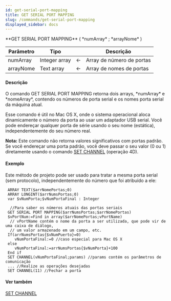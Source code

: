```yaml
---
id: get-serial-port-mapping
title: GET SERIAL PORT MAPPING
slug: /commands/get-serial-port-mapping
displayed_sidebar: docs
---
```


<!--REF #_command_.GET SERIAL PORT MAPPING.Syntax-->**GET SERIAL PORT MAPPING** ( *numArray* ; *arrayNome* )<!-- END REF-->
<!--REF #_command_.GET SERIAL PORT MAPPING.Params-->
| Parâmetro | Tipo |  | Descrição |
| --- | --- | --- | --- |
| numArray | Integer array | &larr; | Array de número de portas |
| arrayNome | Text array | &larr; | Array de nomes de portas |

<!-- END REF-->

#### Descrição 

<!--REF #_command_.GET SERIAL PORT MAPPING.Summary-->O comando GET SERIAL PORT MAPPING retorna dois arrays, *numArray* e *nomeArray*, contendo os números de porta serial e os nomes porta serial da máquina atual.<!-- END REF-->

Esse comando é útil no Mac OS X, onde o sistema operacional aloca dinamicamente o número da porta ao usar um adaptador USB serial. Você pode endereçar qualquer porta de série usando o seu nome (estática), independentemente do seu número real.

**Nota:** Este comando não retorna valores significativos com portas padrão. Se você endereçar uma porta padrão, você deve passar o seu valor (0 ou 1) diretamente usando o comando [SET CHANNEL](set-channel.md "SET CHANNEL") (operação 4D). 

#### Exemplo 

Este método de projeto pode ser usado para tratar a mesma porta serial (sem protocolo), independentemente do número que foi atribuído a ele: 

```4d
 ARRAY TEXT($arrNomePortas;0)
 ARRAY LONGINT($arrNumsPortas;0)
 var $vNumPorta;$vNumPortaFinal : Integer
 
  //Para saber os números atuais das portas seriais
 GET SERIAL PORT MAPPING($arrNumsPortas;$arrNomePortas)
 $vPortNum:=Find in array($arrNomePortas;vPortName)
  // vPortName contém o nome da porta a ser utilizada, que pode vir de uma caixa de diálogo,
  // um valor armazenado em um campo, etc.
 If(arrNumsPortas{$vNumPuerto}=0)
    vNumPortaFinal:=0 //caso especial para Mac OS X
 else
    vNumPortaFinal:=arrNumsPortas{$vNumPorta}+100
 End if
 SET CHANNEL(vNumPortaFinal;params) //params contém os parâmetros de comunicação
 ... //Realize as operações desejadas
 SET CHANNEL(11) //Fechar a porta
```

#### Ver também 

[SET CHANNEL](set-channel.md)  